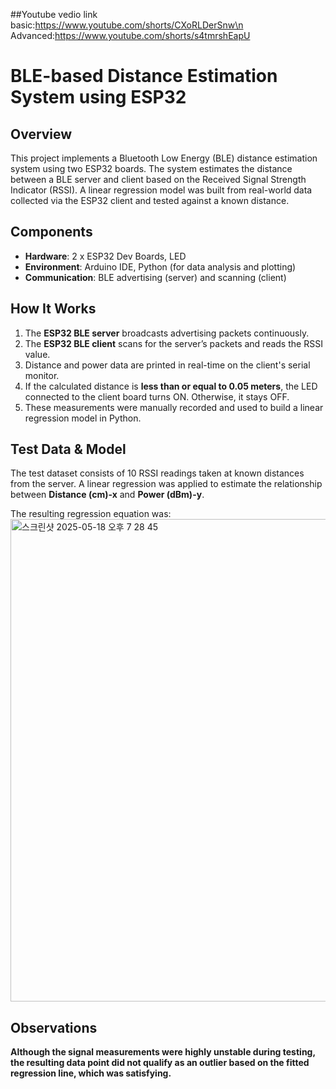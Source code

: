##Youtube vedio link
basic:https://www.youtube.com/shorts/CXoRLDerSnw\n
Advanced:https://www.youtube.com/shorts/s4tmrshEapU


# BLE-based Distance Estimation System using ESP32

## Overview

This project implements a Bluetooth Low Energy (BLE) distance estimation system using two ESP32 boards.
The system estimates the distance between a BLE server and client based on the Received Signal Strength Indicator (RSSI).
A linear regression model was built from real-world data collected via the ESP32 client and tested against a known distance.

## Components

- **Hardware**: 2 x ESP32 Dev Boards, LED
- **Environment**: Arduino IDE, Python (for data analysis and plotting)
- **Communication**: BLE advertising (server) and scanning (client)

## How It Works

1. The **ESP32 BLE server** broadcasts advertising packets continuously.
2. The **ESP32 BLE client** scans for the server’s packets and reads the RSSI value.
3. Distance and power data are printed in real-time on the client's serial monitor.
4. If the calculated distance is **less than or equal to 0.05 meters**, the LED connected to the client board turns ON. Otherwise, it stays OFF.
5. These measurements were manually recorded and used to build a linear regression model in Python.



## Test Data & Model

The test dataset consists of 10 RSSI readings taken at known distances from the server.
A linear regression was applied to estimate the relationship between **Distance (cm)-x** and **Power (dBm)-y**.

The resulting regression equation was:
<img width="772" alt="스크린샷 2025-05-18 오후 7 28 45" src="https://github.com/user-attachments/assets/6eb96b64-9fce-4e67-a609-002bbf46bf64" />

## Observations

**Although the signal measurements were highly unstable during testing, the resulting data point did not qualify as an outlier based on the fitted regression line, which was satisfying.**


